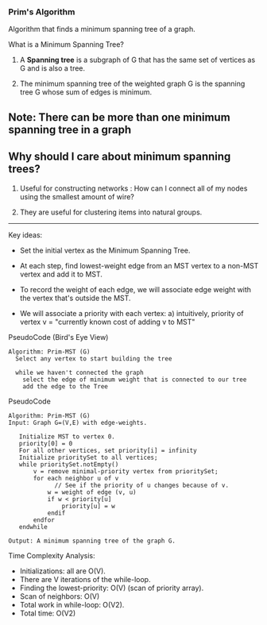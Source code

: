 ### Prim's Algorithm

Algorithm that finds a minimum spanning tree of a graph.

What is a Minimum Spanning Tree?

1. A **Spanning tree** is a subgraph of G that has the same set of vertices as G and is also a tree.

2. The minimum spanning tree of the weighted graph G is the spanning tree G whose sum of edges is minimum.

## Note: There can be more than one minimum spanning tree in a graph

## Why should I care about minimum spanning trees?

1. Useful for constructing networks : How can I connect all of my nodes using the smallest amount of wire?

2. They are useful for clustering items into natural groups.

---

Key ideas:

- Set the initial vertex as the Minimum Spanning Tree.

- At each step, find lowest-weight edge from an MST vertex to a non-MST vertex and add it to MST.

- To record the weight of each edge, we will associate edge weight with the vertex that's outside the MST.

- We will associate a priority with each vertex:
  a) intuitively, priority of vertex v = "currently known cost of adding v to MST"

PseudoCode (Bird's Eye View)

```
Algorithm: Prim-MST (G)
  Select any vertex to start building the tree

  while we haven't connected the graph
    select the edge of minimum weight that is connected to our tree
    add the edge to the Tree
```

PseudoCode
```
Algorithm: Prim-MST (G)
Input: Graph G=(V,E) with edge-weights.

   Initialize MST to vertex 0.
   priority[0] = 0
   For all other vertices, set priority[i] = infinity
   Initialize prioritySet to all vertices;
   while prioritySet.notEmpty()
       v = remove minimal-priority vertex from prioritySet;
       for each neighbor u of v
             // See if the priority of u changes because of v.
           w = weight of edge (v, u)
           if w < priority[u]
               priority[u] = w
           endif
       endfor
   endwhile

Output: A minimum spanning tree of the graph G.
```

Time Complexity Analysis:

- Initializations: all are O(V).
- There are V iterations of the while-loop.
- Finding the lowest-priority: O(V) (scan of priority array).
- Scan of neighbors: O(V)
- Total work in while-loop: O(V2).
- Total time: O(V2)
